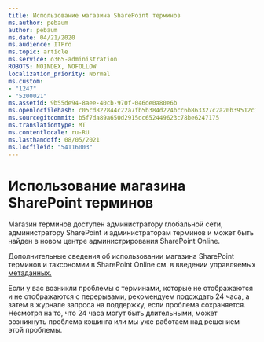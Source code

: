 ```yaml
---
title: Использование магазина SharePoint терминов
ms.author: pebaum
author: pebaum
ms.date: 04/21/2020
ms.audience: ITPro
ms.topic: article
ms.service: o365-administration
ROBOTS: NOINDEX, NOFOLLOW
localization_priority: Normal
ms.custom:
- "1247"
- "5200021"
ms.assetid: 9b55de94-8aee-40cb-970f-046de0a80e6b
ms.openlocfilehash: c05cd822844c22a7fb5b384d224bcc6b863327c2a20b39512c16e0585e8951b7
ms.sourcegitcommit: b5f7da89a650d2915dc652449623c78be6247175
ms.translationtype: MT
ms.contentlocale: ru-RU
ms.lasthandoff: 08/05/2021
ms.locfileid: "54116003"
---
```

# <a name="how-to-use-the-sharepoint-online-term-store"></a>Использование магазина SharePoint терминов

Магазин терминов доступен администратору глобальной сети, администратору SharePoint и администраторам терминов и может быть найден в новом центре администрирования SharePoint Online.
  
Дополнительные сведения об использовании магазина SharePoint терминов и таксономии в SharePoint Online см. в введении управляемых [метаданных.](https://go.microsoft.com/fwlink/?linkid=2044674&amp;clcid=0x409)
  
Если у вас возникли проблемы с терминами, которые не отображаются и не отображаются с перерывами, рекомендуем подождать 24 часа, а затем в журнале запроса на поддержку, если проблема сохраняется. Несмотря на то, что 24 часа могут быть длительными, может возникнуть проблема кэшинга или мы уже работаем над решением этой проблемы.
  